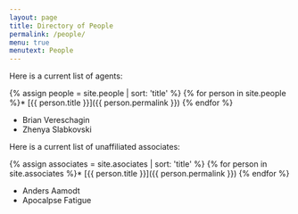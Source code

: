 ```yaml
---
layout: page
title: Directory of People
permalink: /people/
menu: true
menutext: People
---
```



Here is a current list of agents:

{% assign people = site.people | sort: 'title' %} {% for person in site.people %}* [{{ person.title }}]({{ person.permalink }}) {% endfor %}

* Brian Vereschagin
* Zhenya Slabkovski

Here is a current list of unaffiliated associates:

{% assign associates = site.asociates | sort: 'title' %} {% for person in site.associates %}* [{{ person.title }}]({{ person.permalink }}) {% endfor %}

* Anders Aamodt
* Apocalpse Fatigue

